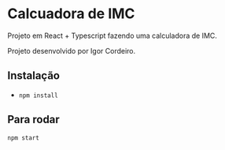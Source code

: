 # Calcuadora de IMC

Projeto em React + Typescript
fazendo uma calculadora de IMC.

Projeto desenvolvido por Igor Cordeiro.

## Instalação
- `npm install`

## Para rodar
`npm start`